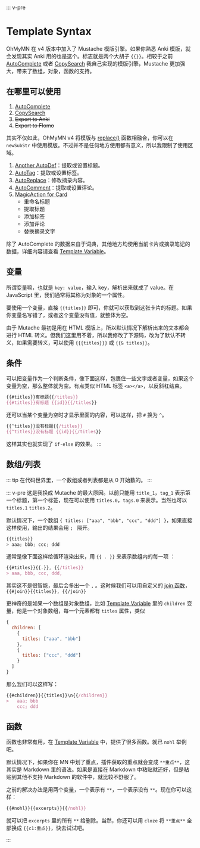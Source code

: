 ::: v-pre

# Template Syntax

OhMyMN 在 v4 版本中加入了 Mustache 模版引擎。如果你熟悉 Anki 模版，就会发现其实 Anki 用的也是这个。标志就是两个大胡子 `{{}}`。相较于之前 [AutoComplete](modules/autocomplete) 或者 [CopySearch](modules/copysearch) 我自己实现的模版~~引擎~~，Mustache 更加强大，带来了数组，对象，函数的支持。

## 在哪里可以使用

1. [AutoComplete](modules/autocomplete)
2. [CopySearch](modules/copysearch)
3. ~~Export to Anki~~
4. ~~Export to Flomo~~

其实不仅如此，OhMyMN v4 将模版与 [replace()](replace) 函数相融合，你可以在 `newSubStr` 中使用模版。不过并不是任何地方使用都有意义，所以我限制了使用区域。

1. [Another AutoDef](modules/anotherautodef)：提取或设置标题。
2. [AutoTag](modules/autotag.md)：提取或设置标签。
3. [AutoReplace](modules/autoreplace.md)：修改摘录内容。
4. [AutoComment](modules/autocomment.md)：提取或设置评论。
5. [MagicAction for Card](modules/magicaction4card)
   - 重命名标题
   - 提取标题
   - 添加标签
   - 添加评论
   - 替换摘录文字

除了 AutoComplete 的数据来自于词典，其他地方均使用当前卡片或摘录笔记的数据，详细内容请查看 [Template Variable](vars.md)。

## 变量

所谓变量嘛，也就是 `key: value`，输入 key，解析出来就成了 value。在 JavaScript 里，我们通常将其称为对象的一个属性。

要使用一个变量，直接 `{{titles}}` 即可，你就可以获取到这张卡片的标题。如果你变量名写错了，或者这个变量没有值，就整体为空。

由于 Mutache 最初是用在 HTML 模版上，所以默认情况下解析出来的文本都会进行 HTML 转义。但我们这里用不着，所以我修改了下源码，改为了默认不转义，如果需要转义，可以使用 `{{{titles}}}` 或 `{{& titles}}`。

## 条件

可以把变量作为一个判断条件，像下面这样，包裹住一些文字或者变量，如果这个变量为空，那么整体就为空。有点类似 HTML 标签 `<a></a>`，以反斜杠结束。

```js
{{#titles}}有标题{{/titles}}
{{#titles}}有标题 {{id}}{{/titles}}
```

还可以当某个变量为空时才显示里面的内容，可以这样，把 `#` 换为 `^`。

```js
{{^titles}}没有标题{{/titles}}
{{^titles}}没有标题 {{id}}{{/titles}}
```

这样其实也就实现了 `if-else` 的效果。
:::

## 数组/列表

::: tip
在代码世界里，一个数组或者列表都是从 0 开始数的。
:::

::: v-pre
这是我换成 Mutache 的最大原因。以前只能用 `title_1`，`tag_1` 表示第一个标题，第一个标签，现在可以使用 `titles.0`，`tags.0` 来表示。当然也可以 `titles.1` `titles.2`。

默认情况下，一个数组 `{ titles: ["aaa", "bbb", "ccc", "ddd"] }`，如果直接这样使用，输出的结果会用 `; ` 隔开。

```js
{{titles}}
> aaa; bbb; ccc; ddd
```

通常是像下面这样给循环渲染出来，用 `{{ . }}` 来表示数组内的每一项 ：

```js
{{#titles}}{{.}}, {{/titles}}
> aaa, bbb, ccc, ddd,
```

其实这不是很智能，最后会多出一个 `,` 。这时候我们可以用自定义的 [join 函数](vars.md#函数)，`{{#join}}{{titles}}, {{/join}}`

更神奇的是如果一个数组是对象数组，比如 [Template Variable](vars) 里的 `children` 变量，他是一个对象数组，每一个元素都有 `titles` 属性，类似

```js
{
  children: [
    {
      titles: ["aaa", "bbb"]
    },
    {
      titles: ["ccc", "ddd"]
    }
  ]
}
```

那么我们可以这样写：

```js
{{#children}}{{titles}}\n{{/children}}
>   aaa; bbb
    ccc; ddd
```

## 函数

函数也非常有用，在 [Template Variable](vars#函数) 中，提供了很多函数。就已 `nohl` 举例吧。

默认情况下，如果你在 MN 中划了重点，插件获取的重点就会变成 `**重点**`，这其实是 Markdown 里的语法。如果是直接在 Markdown 中粘贴就还好，但是粘贴到其他不支持 Markdown 的软件中，就比较不舒服了。

之前的解决办法是用两个变量，一个表示有 `**`，一个表示没有 `**`。现在你可以这样：

```js
{{#nohl}}{{excerpts}}{{/nohl}}
```

就可以把 `excerpts` 里的所有 `**` 给删除。当然，你还可以用 `cloze` 将 `**重点**` 全部换成 `{{c1:重点}}`，快去试试吧。

:::
